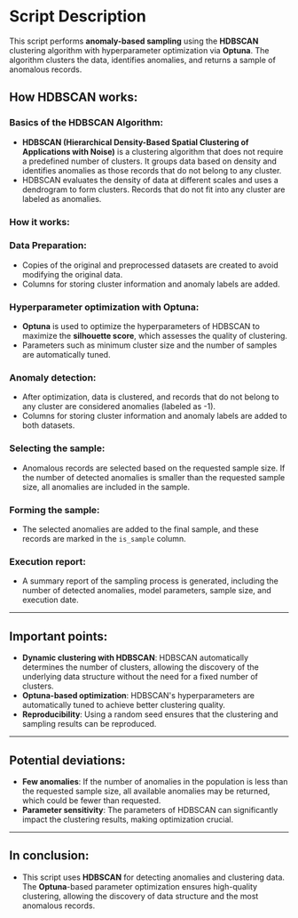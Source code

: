 # Script Description

This script performs **anomaly-based sampling** using the **HDBSCAN** clustering algorithm with hyperparameter optimization via **Optuna**. The algorithm clusters the data, identifies anomalies, and returns a sample of anomalous records.

## How HDBSCAN works:

### Basics of the HDBSCAN Algorithm:
- **HDBSCAN (Hierarchical Density-Based Spatial Clustering of Applications with Noise)** is a clustering algorithm that does not require a predefined number of clusters. It groups data based on density and identifies anomalies as those records that do not belong to any cluster.
- HDBSCAN evaluates the density of data at different scales and uses a dendrogram to form clusters. Records that do not fit into any cluster are labeled as anomalies.

### How it works:

### Data Preparation:
- Copies of the original and preprocessed datasets are created to avoid modifying the original data.
- Columns for storing cluster information and anomaly labels are added.

### Hyperparameter optimization with Optuna:
- **Optuna** is used to optimize the hyperparameters of HDBSCAN to maximize the **silhouette score**, which assesses the quality of clustering.
- Parameters such as minimum cluster size and the number of samples are automatically tuned.

### Anomaly detection:
- After optimization, data is clustered, and records that do not belong to any cluster are considered anomalies (labeled as -1).
- Columns for storing cluster information and anomaly labels are added to both datasets.

### Selecting the sample:
- Anomalous records are selected based on the requested sample size. If the number of detected anomalies is smaller than the requested sample size, all anomalies are included in the sample.

### Forming the sample:
- The selected anomalies are added to the final sample, and these records are marked in the `is_sample` column.

### Execution report:
- A summary report of the sampling process is generated, including the number of detected anomalies, model parameters, sample size, and execution date.

---

## Important points:

- **Dynamic clustering with HDBSCAN**: HDBSCAN automatically determines the number of clusters, allowing the discovery of the underlying data structure without the need for a fixed number of clusters.
- **Optuna-based optimization**: HDBSCAN's hyperparameters are automatically tuned to achieve better clustering quality.
- **Reproducibility**: Using a random seed ensures that the clustering and sampling results can be reproduced.

---

## Potential deviations:

- **Few anomalies**: If the number of anomalies in the population is less than the requested sample size, all available anomalies may be returned, which could be fewer than requested.
- **Parameter sensitivity**: The parameters of HDBSCAN can significantly impact the clustering results, making optimization crucial.

---

## In conclusion:

- This script uses **HDBSCAN** for detecting anomalies and clustering data. The **Optuna**-based parameter optimization ensures high-quality clustering, allowing the discovery of data structure and the most anomalous records.

